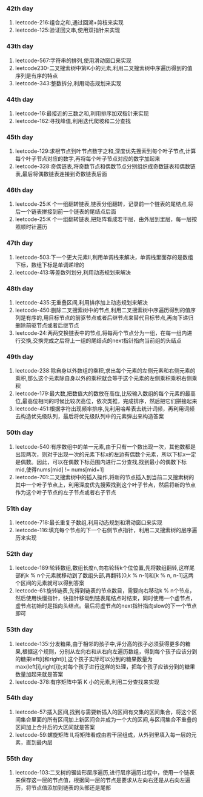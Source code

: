 ### 42th day
1. leetcode-216:组合之和,通过回溯+剪枝来实现
2. leetcode-125:验证回文串,使用双指针来实现
### 43th day
1. leetcode-567:字符串的排列,使用滑动窗口来实现
2. leetcode230-二叉搜索树中第K小的元素,利用二叉搜索树中序遍历得到的值序列是有序的特点
3. leetcode-343:整数拆分,利用动态规划来实现
### 44th day
1. leetcode-16:最接近的三数之和,利用排序加双指针来实现
2. leetcode-162:寻找峰值,利用迭代爬坡和二分查找
### 45th day
1. leetcode-129:求根节点到叶节点数字之和,深度优先搜索到每个叶子节点,计算每个叶子节点对应的数字,再将每个叶子节点对应的数字加起来
2. leetcode-328:奇偶链表,将奇数节点和偶数节点分别组织成奇数链表和偶数链表,最后将偶数链表连接到奇数链表后面
### 46th day
1. leetcode-25:K 个一组翻转链表,链表分组翻转，记录前一个链表的尾结点,将后一个链表拼接到前一个链表的尾结点后面
2. leetcode-25:K 个一组翻转链表,把矩阵看成若干层，由外层到里层，每一层按照顺时针遍历
### 47th day
1. leetcode-503:下一个更大元素II,利用单调栈来解决，单调栈里面存的是数组下标，数组下标是单调递增的
2. leetcode-413:等差数列划分,利用动态规划来解决
### 48th day
1. leetcode-435:无重叠区间,利用排序加上动态规划来解决
2. leetcode-450:删除二叉搜索树中的节点,利用二叉搜索树中序遍历得到的值序列是有序的,用目标节点的前驱节点或者后继节点来替代目标节点,再向下递归删除前驱节点或者后继节点
3. leetcode-24:两两交换链表中的节点,将每两个节点分为一组，在每一组内进行交换,交换完成之后将上一组的尾结点的next指针指向当前组的头结点
### 49th day
1. leetcode-238:除自身以外数组的乘积,求出每个元素的左侧元素和右侧元素的乘积,那么这个元素除自身以外的乘积就会等于这个元素的左侧乘积乘积右侧乘积
2. leetcode-179:最大数,把数值大的数放在高位,比较输入数组的每个元素的最高位,最高位相同的时候比较次高位，依次类推，完成排序，然后把它们拼接起来
3. leetcode-451:根据字符出现频率排序,先利用哈希表去统计词频，再利用词频去构造优先级队列，最后将优先级队列中的元素弹出来构造答案
### 50th day
1. leetcode-540:有序数组中的单一元素,由于只有一个数出现一次，其他数都是出现两次，则对于出现一次的元素下标x的左边有偶数个元素，所以下标x一定是偶数。因此，可以在偶数下标范围内进行二分查找,找到最小的偶数下标mid,使得nums[mid] != nums[mid+1]
2. leetcode-701:二叉搜索树中的插入操作,将新的节点插入到当前二叉搜索树的其中一个叶子节点上，利用深度优先搜索找到这个叶子节点，然后将新的节点作为这个叶子节点的左子节点或者右子节点
### 51th day
1. leetcode-718:最长重复子数组,利用动态规划和滑动窗口来实现
2. leetcode-116:填充每个节点的下一个右侧节点指针，利用二叉搜索树的层序遍历来实现
### 52th day
1. leetcode-189:轮转数组,数组长度n,向右轮转k个位位置,先将数组翻转,这样尾部的k % n个元素就移动到了数组头部,再翻转[0,k % n-1]和[k % n, n-1]这两个区间的元素就可以得到答案
2. leetcode-61:旋转链表,先得到链表的节点数目，需要向右移动k % n个节点，然后使用快慢指针，快指针移动到链表尾结点时结束，同时使用一个虚节点，虚节点初始时是指向头结点。最后将虚节点的next指针指向slow的下一个节点即可
### 53th day
1. leetcode-135:分发糖果,由于相邻的孩子中,评分高的孩子必须获得更多的糖果,根据这个规则，分别从左向右和从右向左遍历数组，得到每个孩子应该分到的糖果left[i]和right[i],这个孩子实际可以分到的糖果数量为max(left[i],right[i]);对每个孩子进行这样的处理，把每个孩子应该分到的糖果数量加起来就是答案
2. leetcode-378:有序矩阵中第 K 小的元素,利用二分查找来实现
### 54th day
1. leetcode-57:插入区间,找到与需要新插入的区间有交集的区间集合，将这个区间集合里面的所有区间加上新区间合并成为一个大的区间,与区间集合不重叠的区间加上合并后的大区间就是答案
2. leetcode-59:螺旋矩阵 II,将矩阵看成由若干层组成，从外到里填入每一层的元素，直到最内层
### 55th day
1. leetcode-103:二叉树的锯齿形层序遍历,进行层序遍历过程中，使用一个链表来保存这一层的节点值，根据同一层的节点是要求从左向右还是从右向左遍历，将节点值添加到链表的头部还是尾部